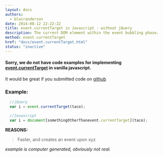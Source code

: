 ```yaml
---
layout: docs
authors:
  - blairanderson
date: 2014-08-12 22:22:22
title: event.currentTarget in Javascript - without jQuery
description: The current DOM element within the event bubbling phase.
method: event.currentTarget
href: "docs/event.currentTarget.html"
status: "inactive"
---
```


#### Sorry, we do not have code examples for implementing [event.currentTarget](http://api.jquery.com/event.currentTarget/) in vanilla javascript.

It would be great if you submitted code on [github](https://github.com/blairanderson/without-jquery/blob/master/docs/event.currentTarget.md)

### Example:

```javascript
  //jQuery
  var i = event.currentTarget(taco);

  //Javascript
  var i = document[somethingOtherThanevent.currentTarget](taco);

```

**REASONS:**
> Faster, and creates an event upon xyz

*example is computer generated, obviously not real.*
